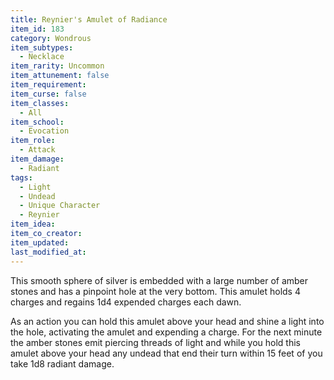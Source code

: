 ```yaml
---
title: Reynier's Amulet of Radiance
item_id: 183
category: Wondrous
item_subtypes:
  - Necklace
item_rarity: Uncommon
item_attunement: false
item_requirement:
item_curse: false
item_classes:
  - All
item_school:
  - Evocation
item_role:
  - Attack
item_damage:
  - Radiant
tags:
  - Light
  - Undead
  - Unique Character
  - Reynier
item_idea:
item_co_creator:
item_updated:
last_modified_at:
---
```


This smooth sphere of silver is embedded with a large number of amber stones and has a pinpoint hole at the very bottom. This amulet holds 4 charges and regains 1d4 expended charges each dawn.

As an action you can hold this amulet above your head and shine a light into the hole, activating the amulet and expending a charge. For the next minute the amber stones emit piercing threads of light and while you hold this amulet above your head any undead that end their turn within 15 feet of you take 1d8 radiant damage.
